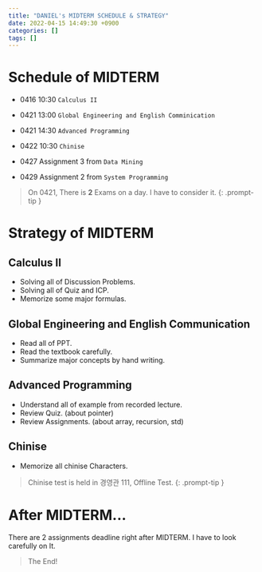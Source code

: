 ```yaml
---
title: "DANIEL's MIDTERM SCHEDULE & STRATEGY"
date: 2022-04-15 14:49:30 +0900
categories: []
tags: []
---
```


# Schedule of MIDTERM

- 0416 10:30 `Calculus II`
- 0421 13:00 `Global Engineering and English Comminication`
- 0421 14:30 `Advanced Programming`
- 0422 10:30 `Chinise`

- 0427 Assignment 3 from `Data Mining`
- 0429 Assignment 2 from `System Programming`

> On 0421, There is **2** Exams on a day. I have to consider it.
{: .prompt-tip }

# Strategy of MIDTERM

## Calculus II

- Solving all of Discussion Problems.
- Solving all of Quiz and ICP.
- Memorize some major formulas.

## Global Engineering and English Communication

- Read all of PPT.
- Read the textbook carefully.
- Summarize major concepts by hand writing.

## Advanced Programming

- Understand all of example from recorded lecture.
- Review Quiz. (about pointer)
- Review Assignments. (about array, recursion, std)

## Chinise

- Memorize all chinise Characters.

> Chinise test is held in 경영관 111, Offline Test.
{: .prompt-tip }

# After MIDTERM...

There are 2 assignments deadline right after MIDTERM. I have to look carefully on It.

> The End!